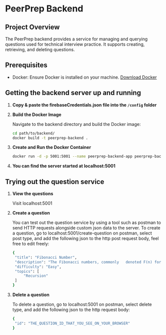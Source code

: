 # PeerPrep Backend

## Project Overview
The PeerPrep backend provides a service for managing and querying questions used for technical interview practice. It supports creating, retrieving, and deleting questions.

## Prerequisites
- Docker: Ensure Docker is installed on your machine. [Download Docker](https://www.docker.com/products/docker-desktop)

## Getting the backend server up and running

1. **Copy & paste the firebaseCredentials.json file into the `/config` folder**

2. **Build the Docker Image** 

   Navigate to the backend directory and build the Docker image:

   ```sh
   cd path/to/backend/
   docker build -t peerprep-backend .
   ```

3. **Create and Run the Docker Container**
   
   ```sh
   docker run -d -p 5001:5001 --name peerprep-backend-app peerprep-backend
   ```

4. **You can find the server started at localhost:5001**

## Trying out the question service

1. **View the questions**
   
   Visit localhost:5001

2. **Create a question**
   
   You can test out the question service by using a tool such as postman to send HTTP requests alongside custom json data to the server. To create a question, go to localhost:5001/create-question on postman, select post type, and add the following json to the http post request body, feel free to edit freely:

   ```sh
   {
    "title": "Fibonacci Number",
    "description": "The Fibonacci numbers, commonly   denoted F(n) form a sequence, called the Fibonacci sequence, such that each number is the sum of the two preceding ones, starting from 0 and 1. That is, F(0) = 0, F(1) = 1 and F(n) = F(n - 1) + F(n - 2), for n > 1. Given n, calculate F(n).",
    "difficulty": "Easy",
    "topics": [
        "Recursion"
    ]
   }
   ```


3. **Delete a question**
   
   To delete a question, go to localhost:5001 on postman, select delete type, and add the following json to the http request body:

   ```sh
   {
    "id": "THE_QUESTION_ID_THAT_YOU_SEE_ON_YOUR_BROWSER"
   }
   ```
